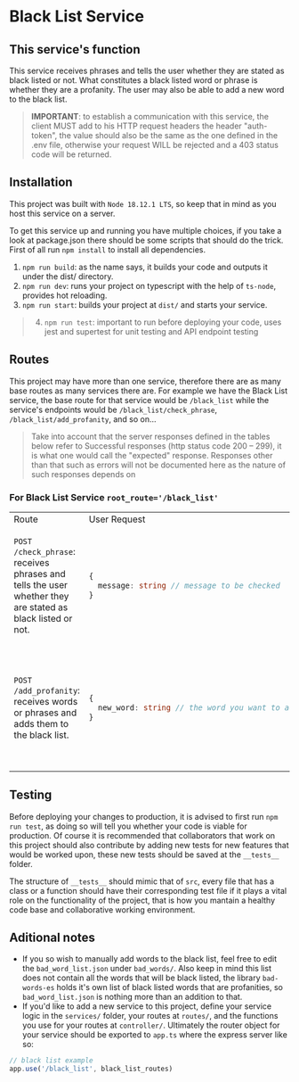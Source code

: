 # Black List Service

## This service's function

This service receives phrases and tells the user whether they are stated as black listed or not. What constitutes a black listed word or phrase is whether they are a profanity. The user may also be able to add a new word to the black list.

> **IMPORTANT**: to establish a communication with this service, the client MUST add to his HTTP request headers the header "auth-token", the value should also be the same as the one defined in the .env file, otherwise your request WILL be rejected and a 403 status code will be returned.

## Installation

This project was built with `Node 18.12.1 LTS`, so keep that in mind as you host this service on a server.

To get this service up and running you have multiple choices, if you take a look at package.json there should be some scripts that should do the trick. First of all run `npm install` to install all dependencies.

1. `npm run build`: as the name says, it builds your code and outputs it under the dist/ directory.
2. `npm run dev`: runs your project on typescript with the help of `ts-node`, provides hot reloading.
3. `npm run start`: builds your project at `dist/` and starts your service.
> 4. `npm run test`: important to run before deploying your code, uses jest and supertest for unit testing and API endpoint testing

## Routes

This project may have more than one service, therefore there are as many base routes as many services there are. For example we have the Black List service, the base route for that service would be `/black_list` while the service's endpoints would be `/black_list/check_phrase`, `/black_list/add_profanity`, and so on...

> Take into account that the server responses defined in the tables below refer to Successful responses (http status code 200 – 299), it is what one would call the "expected" response. Responses other than that such as errors will not be documented here as the nature of such responses depends on 

### For Black List Service `root_route='/black_list'`

<table>
<tr>
<td>Route</td>
<td>User Request</td>
<td>Server Response</td>
</tr>
<tr>
<td>

`POST /check_phrase`: receives phrases and tells the user whether they are stated as black listed or not.
</td>
<td>

```typescript
{
  message: string // message to be checked
}
```
</td>
<td>

```typescript
{  
  is_black_listed: boolean
}
```
</td>
</tr>
<tr>
<td>

`POST /add_profanity`: receives words or phrases and adds them to the black list.
</td>
<td>

```typescript
{
  new_word: string // the word you want to add
}
```
</td>
<td>

```typescript
// success
{
  message: string
}

// error (could not add a new word)
{
  error: {
    message: string
  }
}
```
</td>
</tr>
</table>

## Testing

Before deploying your changes to production, it is advised to first run `npm run test`, as doing so will tell you whether your code is viable for production. Of course it is recommended that collaborators that work on this project should also contribute by adding new tests for new features that would be worked upon, these new tests should be saved at the `__tests__` folder.

The structure of `__tests__` should mimic that of `src`, every file that has a class or a function should have their corresponding test file if it plays a vital role on the functionality of the project, that is how you mantain a healthy code base and collaborative working environment.

## Aditional notes

* If you so wish to manually add words to the black list, feel free to edit the `bad_word_list.json` under `bad_words/`. Also keep in mind this list does not contain all the words that will be black listed, the library `bad-words-es` holds it's own list of black listed words that are profanities, so `bad_word_list.json` is nothing more than an addition to that.
* If you'd like to add a new service to this project, define your service logic in the `services/` folder, your routes at `routes/`, and the functions you use for your routes at `controller/`. Ultimately the router object for your service should be exported to `app.ts` where the express server like so:
```typescript
// black list example
app.use('/black_list', black_list_routes)
```

